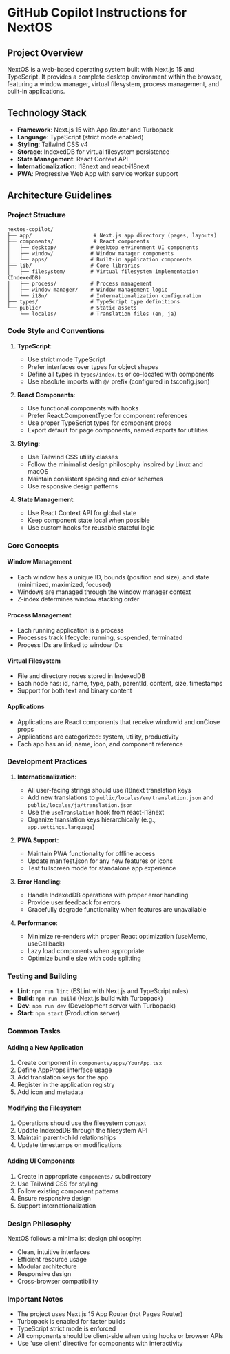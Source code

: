 # GitHub Copilot Instructions for NextOS

## Project Overview

NextOS is a web-based operating system built with Next.js 15 and TypeScript. It provides a complete desktop environment within the browser, featuring a window manager, virtual filesystem, process management, and built-in applications.

## Technology Stack

- **Framework**: Next.js 15 with App Router and Turbopack
- **Language**: TypeScript (strict mode enabled)
- **Styling**: Tailwind CSS v4
- **Storage**: IndexedDB for virtual filesystem persistence
- **State Management**: React Context API
- **Internationalization**: i18next and react-i18next
- **PWA**: Progressive Web App with service worker support

## Architecture Guidelines

### Project Structure

```
nextos-copilot/
├── app/                    # Next.js app directory (pages, layouts)
├── components/             # React components
│   ├── desktop/           # Desktop environment UI components
│   ├── window/            # Window manager components
│   └── apps/              # Built-in application components
├── lib/                   # Core libraries
│   ├── filesystem/        # Virtual filesystem implementation (IndexedDB)
│   ├── process/           # Process management
│   ├── window-manager/    # Window management logic
│   └── i18n/              # Internationalization configuration
├── types/                 # TypeScript type definitions
└── public/                # Static assets
    └── locales/           # Translation files (en, ja)
```

### Code Style and Conventions

1. **TypeScript**:
   - Use strict mode TypeScript
   - Prefer interfaces over types for object shapes
   - Define all types in `types/index.ts` or co-located with components
   - Use absolute imports with `@/` prefix (configured in tsconfig.json)

2. **React Components**:
   - Use functional components with hooks
   - Prefer React.ComponentType for component references
   - Use proper TypeScript types for component props
   - Export default for page components, named exports for utilities

3. **Styling**:
   - Use Tailwind CSS utility classes
   - Follow the minimalist design philosophy inspired by Linux and macOS
   - Maintain consistent spacing and color schemes
   - Use responsive design patterns

4. **State Management**:
   - Use React Context API for global state
   - Keep component state local when possible
   - Use custom hooks for reusable stateful logic

### Core Concepts

#### Window Management
- Each window has a unique ID, bounds (position and size), and state (minimized, maximized, focused)
- Windows are managed through the window manager context
- Z-index determines window stacking order

#### Process Management
- Each running application is a process
- Processes track lifecycle: running, suspended, terminated
- Process IDs are linked to window IDs

#### Virtual Filesystem
- File and directory nodes stored in IndexedDB
- Each node has: id, name, type, path, parentId, content, size, timestamps
- Support for both text and binary content

#### Applications
- Applications are React components that receive windowId and onClose props
- Applications are categorized: system, utility, productivity
- Each app has an id, name, icon, and component reference

### Development Practices

1. **Internationalization**:
   - All user-facing strings should use i18next translation keys
   - Add new translations to `public/locales/en/translation.json` and `public/locales/ja/translation.json`
   - Use the `useTranslation` hook from react-i18next
   - Organize translation keys hierarchically (e.g., `app.settings.language`)

2. **PWA Support**:
   - Maintain PWA functionality for offline access
   - Update manifest.json for any new features or icons
   - Test fullscreen mode for standalone app experience

3. **Error Handling**:
   - Handle IndexedDB operations with proper error handling
   - Provide user feedback for errors
   - Gracefully degrade functionality when features are unavailable

4. **Performance**:
   - Minimize re-renders with proper React optimization (useMemo, useCallback)
   - Lazy load components when appropriate
   - Optimize bundle size with code splitting

### Testing and Building

- **Lint**: `npm run lint` (ESLint with Next.js and TypeScript rules)
- **Build**: `npm run build` (Next.js build with Turbopack)
- **Dev**: `npm run dev` (Development server with Turbopack)
- **Start**: `npm start` (Production server)

### Common Tasks

#### Adding a New Application

1. Create component in `components/apps/YourApp.tsx`
2. Define AppProps interface usage
3. Add translation keys for the app
4. Register in the application registry
5. Add icon and metadata

#### Modifying the Filesystem

1. Operations should use the filesystem context
2. Update IndexedDB through the filesystem API
3. Maintain parent-child relationships
4. Update timestamps on modifications

#### Adding UI Components

1. Create in appropriate `components/` subdirectory
2. Use Tailwind CSS for styling
3. Follow existing component patterns
4. Ensure responsive design
5. Support internationalization

### Design Philosophy

NextOS follows a minimalist design philosophy:
- Clean, intuitive interfaces
- Efficient resource usage
- Modular architecture
- Responsive design
- Cross-browser compatibility

### Important Notes

- The project uses Next.js 15 App Router (not Pages Router)
- Turbopack is enabled for faster builds
- TypeScript strict mode is enforced
- All components should be client-side when using hooks or browser APIs
- Use 'use client' directive for components with interactivity
